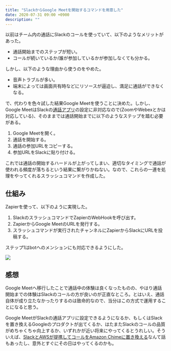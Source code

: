 ```yaml
---
title: "SlackからGoogle Meetを開始するコマンドを用意した"
date: 2020-07-31 09:00 +0900
description: ""
---
```


以前はチーム内の通話にSlackのコールを使っていて、以下のようなメリットがあった。

* 通話開始までのステップが短い。
* コールが続いているか/誰が参加しているかが参加しなくても分かる。

しかし、以下のような理由から使うのをやめた。

* 音声トラブルが多い。
* 端末によっては画面共有時などにリソースが逼迫し、満足に通話ができなくなる。

で、代わりを色々試した結果Google Meetを使うことに決めた。しかし、Google MeetはSlackの[通話アプリ](https://slack.com/intl/ja-jp/help/articles/216951758)の設定に非対応なので(ZoomやWebexとかは対応している)、そのままでは通話開始までに以下のようなステップを踏む必要がある。

1. Google Meetを開く。
2. 通話を開始する。
3. 通話の参加URLをコピーする。
4. 参加URLをSlackに貼り付ける。

これでは通話の開始するハードルが上がってしまい、適切なタイミングで通話が使われる頻度が落ちるという結果に繋がりかねない。なので、これらの一連を処理をやってくれるスラッシュコマンドを作成した。

## 仕組み

Zapierを使って、以下のように実現した。

1. SlackのスラッシュコマンドでZapierのWebHookを呼び出す。
2. ZapierからGoogle MeetのURLを発行する。
3. スラッシュコマンドが実行されたチャンネルにZapierからSlackにURLを投稿する。

ステップ1はbotへのメンションにも対応できるようにした。

![](https://i.imgur.com/1dIrLTM.png)

## 感想

Google Meetへ移行したことで通話中の体験は良くなったものの、やはり通話開始までの体験はSlackのコールの方が良いのが正直なところ。とはいえ、通話自体が成り立たなかったりするのは致命的なので、当分はこの方式で運用することになると思う。

Google MeetがSlackの通話アプリに設定できるようになるか、もしくはSlackを置き換えるGoogleのプロダクトが出てくるか、はたまたSlackのコールの品質がめちゃくちゃ向上するか、いずれかが近い将来にやってくるとうれしい。そういえば、[SlackとAWSが提携してコールをAmazon Chimeに置き換える](https://prtimes.jp/main/html/rd/p/000001140.000004612.html)なんて話もあったし、意外とすぐにその日はやってくるのかも。


